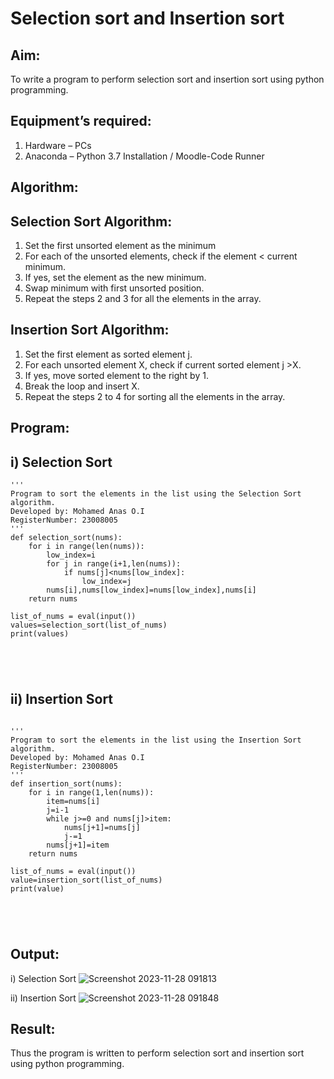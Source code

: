 # Selection sort and Insertion sort
## Aim:
To write a program to perform selection sort and insertion sort using python programming.
## Equipment’s required:
1.	Hardware – PCs
2.	Anaconda – Python 3.7 Installation / Moodle-Code Runner
## Algorithm:
## Selection Sort Algorithm:
1.	Set the first unsorted element as the minimum
2.	For each of the unsorted elements, check if the element < current minimum.
3.	If yes, set the element as the new minimum.
4.	Swap minimum with first unsorted position.
5.	Repeat the steps 2 and 3 for all the elements in the array.
## Insertion Sort Algorithm:
1.	Set the first element as sorted element j.
2.	For each unsorted element X, check if current sorted element j >X.
3.	If yes, move sorted element to the right by 1.
4.	Break the loop and insert X.
5.	Repeat the steps 2 to 4 for sorting all the elements in the array.
## Program:
## i)	Selection Sort
```
''' 
Program to sort the elements in the list using the Selection Sort algorithm.
Developed by: Mohamed Anas O.I
RegisterNumber: 23008005
'''
def selection_sort(nums):
    for i in range(len(nums)):
        low_index=i
        for j in range(i+1,len(nums)):
            if nums[j]<nums[low_index]:
                low_index=j
        nums[i],nums[low_index]=nums[low_index],nums[i]
    return nums
    
list_of_nums = eval(input())
values=selection_sort(list_of_nums)
print(values)





```
## ii)	Insertion Sort
```

''' 
Program to sort the elements in the list using the Insertion Sort algorithm.
Developed by: Mohamed Anas O.I
RegisterNumber: 23008005
'''
def insertion_sort(nums):
    for i in range(1,len(nums)):
        item=nums[i]
        j=i-1
        while j>=0 and nums[j]>item:
            nums[j+1]=nums[j]
            j-=1
        nums[j+1]=item
    return nums
    
list_of_nums = eval(input())
value=insertion_sort(list_of_nums)
print(value)





```

## Output:
i) Selection Sort
![Screenshot 2023-11-28 091813](https://github.com/Anas536/Sorting-Algorithm/assets/139841834/7c3fb6f6-7d19-469b-adb3-c684d6cb713d)

ii) Insertion Sort
![Screenshot 2023-11-28 091848](https://github.com/Anas536/Sorting-Algorithm/assets/139841834/4aca191d-e54f-4606-9777-c744c73b7b52)

## Result:
Thus the program is written to perform selection sort and insertion sort using python programming.
